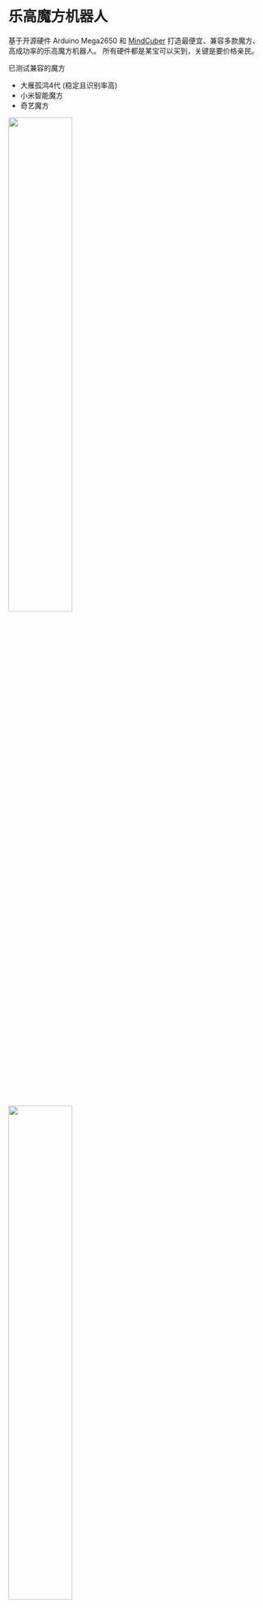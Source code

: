 
# 乐高魔方机器人

基于开源硬件 Arduino Mega2650 和 [MindCuber](http://mindcuber.com) 打造最便宜、兼容多款魔方、高成功率的乐高魔方机器人。
所有硬件都是某宝可以买到，关键是要价格亲民。

已测试兼容的魔方
- 大雁孤鸿4代 (稳定且识别率高)
- 小米智能魔方
- 奇艺魔方

<img src="assets/intro/cuber.jpg" width="50%" />
<img src="assets/intro/connect.jpg" width="50%" />
<img src="assets/intro/megashield.jpg" width="50%" />

## 代码分支

- ev3 分支基于 Lego EV3 套装，机械部分改动小，适合初级玩家
- spike 分支基于 Lego Spike 套装，但动力部分仍用 EV3 的马达，机械部分改动较大，适合有一定动手能力的玩家
## 方案选择

- 积木部分选择乐高 EV3 套装， 拼搭说明见 [How to build MindCub3r for LEGO MINDSTORMS EV3](http://mindcuber.com/mindcub3r/mindcub3r.html)
- 程序部分参考 [MindCuber 源码](http://mindcuber.com/mindcuber/mindcuber-source.html)
- 主控 Arduino Mega2650
- 传感器控制板 [Bricktronics Megashield](https://github.com/wayneandlayne/BricktronicsHardware)
- 颜色传感器 [TCS34725](assets/tcs34725.png)
- 乐高马达或国产兼容马达
- 超声波传感器使用 HCSR04
- ADKeyboard

## 依赖

安装到 Arduino 的 libraries
- [BricktronicsMegashield](https://github.com/wayneandlayne/BricktronicsMegashield)
- [BricktronicsMotor](https://github.com/wayneandlayne/BricktronicsMotor)

使用 Arduino IDE 安装

- Adafruit_BusIO
- Adafruit_TCS34725
- HCSR04
- LiquidCrystal_I2C

## 硬件成本

| 器件                    | 数量 | 成本 (RMB) | 描述 |
| ----------------------- | ---- | ---------- | ---- |
| Arduino Mega2650        | 1    | 40         | -    |
| Bricktronics Megashield | 1    | 15         | -    |
| TCS34725                | 1    | 6.5        | -    |
| Lego Ev3大马达          | 2    | 80         | -    |
| Lego Ev3中马达          | 1    | 70         | -    |
| HCSR04超声波传感器      | 1    | 15.5       | -    |
| ADKeyboard              | 1    | 4          | -    |
| LCD1602A                | 1    | 10         | -    |
| 18650锂电池             | 2    | 10         | -    |
| 合计                    | -    | 341        | -    | - |

## 搭建说明

机械部分使用EV3积木，参考 [mindcub3r](http://mindcuber.com/mindcub3r/mindcub3r.html) 搭建, 底盘马达接 Megashield 的 Motor1 端口 , 翻转马达接 Megashield 的 Motor2 端口 , 扫描马达接 Megashield 的 Motor3 端口
### 超声波传感器

使用 Megashield 的 Sensor1 端口, 用跳线连接 4 和 5 脚，Echo 接 RJ12 的 6 脚, Trig 接 5 脚, Vcc 接 4 脚, Gnd 接 3 脚, 其余留空

<img src="assets/intro/hcsr04.jpg" width="50%" />

### 颜色传感器

TCS34725 双孔版本,使用 I2C 连接 Megashield

拼装所需乐高配件:

| 编号  | 数量 |
| ----- | ---- |
| 41678 | 1    |
| 22961 | 2    |
| 18654 | 2    |
| 60483 | 2    |
| 6575  | 2    |

改造图示:

<img src="assets/intro/color1.jpg" width="50%" />
<img src="assets/intro/color2.jpg" width="50%" />
<img src="assets/intro/color3.jpg" width="50%" />
<img src="assets/intro/color4.jpg" width="50%" />


### LCD1602A

使用 I2C 连接 Megashield

<img src="assets/intro/lcd1602.jpg" width="50%" />

### ADKeyboard
使用 Megashield 的 Sensor2 端口, 用跳线连接 3 和 4 脚， Out 接 RJ12 的 6 脚, Vcc 接 4 脚, Gnd 接 3 脚, 其余留空

<img src="assets/intro/keyboard.jpg" width="50%" />

### 转盘的改造

为了减小魔方在转盘中的活动空间，使扫描位置更精确，使用 8 个 42610 替换原先的 62462。

改造图示:

<img src="assets/intro/dipan.jpg" width="50%" />

参考：
https://tengxiao.wang/index.php/archives/38/



### 触碰传感器的改造

` 本项目的Spike分支才有用到触碰传感器 `

BricktronicsButton 只支持 Nxt Touch Sensor, 要想使用 Ev3 Touch Sensor 需要进行改造

首先需要理解两者之间的区别 

Nxt Touch Sensor 机械开关连接在引脚 1 和 引脚 2 (GND) 之间，串联一个2.2K 的电阻.

Ev3 Touch Sensor 机械开关连接在引脚 4 （5V） 和 引脚 6  之间 ，串联一个2.2K 的电阻，引脚 1 连接GND， 串联 一个910 ohm 的电阻

可见两者在按下机械开关后，反应是不同的。Nxt Touch Sensor 按下后引脚 1 输出低电平 ， 而 Ev3 Touch Sensor 是引脚 6 输出高电平 。

BricktronicsButton 的 input pin 设为了 pullup模式， 即没有外接负载时，为高电平 。当按下机械开关后, 引脚连通GND，使电平发生变化，input pin即变为低电平 。详见 Arduino 的引脚模式设置。

#### 改造方法

- Ev3 Touch Sensor 的引脚4 由接 5V 改为 GND， 使机械开关按下后，引脚 6 输出为低电平 。其他不变。
  
只需改连接线即可，将排线的3,4线剪断， 连接Touch Sensor 一端的 4 线连到另一端的3线，注意此时排线只能单向使用。此时 Touch Sensor 一端的3线是断开状态，另一端的4线是断开状态。

- Bricktronics 上相应的 Sensor 跳线连接 4 和 5 脚


![gaizao.png](assets/gaizao.png)  



### Ev3 Touch Sensor

参见资料 [ev3_hardware_developer_kit.pdf](./ev3_hardware_developer_kit.pdf)

The touch sensor is a very simple sensor which basically enables building a robot which is able to feel.
The sensor consists of a basic mechanical switch which can either be pressed or released. Given the
simplicity of the sensor, this sensor is also implemented as a pure analog sensor.
The mechanical switch is connected between pin 4, GND with a 2.2 K Ohm resistor in serial and pin 6
within the 6 pole connector. The EV3 P-brick continuously reads the AD-value on pin 6 and through
evaluating this value it is able to determined if the touch sensor is activated or not.
Pin 1 includes a 910 ohm resistor connected to GND, which is used as the ID for the touch sensor.

![ev3-touch-sensor.png](assets/ev3-touch-sensor.png)

### Nxt Touch Sensor

参见资料 [lego_nxt_hw_dev_kit.pdf](./lego_nxt_hw_dev_kit.pdf)

![nxt-btn-sensor](assets/nxt-btn-sensor.png)




### 感谢

http://mindcuber.com/

http://cube20.org

http://www.diy-robots.com/?p=9

https://rubiks-cube-solver.com/zh/

https://tomas.rokicki.com/cubecontest/

http://www.pazhong.net/?p=435

https://bbs.cmnxt.com/